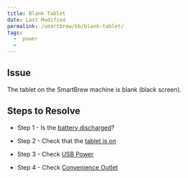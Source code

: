 ```yaml
---
title: Blank Tablet
date: Last Modified 
permalink: /smartbrew/kb/blank-tablet/
tags:
  -  power
  - 
---
```

## Issue
The tablet on the SmartBrew machine is blank (black screen).

## Steps to Resolve
- Step 1 - Is the [battery discharged](/smartbrew/kb/battery-discharged/)?

- Step 2 - Check that the [tablet is on](/smartbrew/kb/turn-on-tablet/)

- Step 3 - Check [USB Power](/smartbrew/kb/tablet-no-usb-power/)

- Step 4 - Check [Convenience Outlet](/smartbrew/kb/tablet-no-120v-power/)

